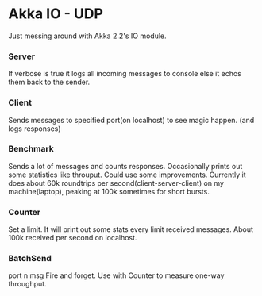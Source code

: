 # Akka IO - UDP

Just messing around with Akka 2.2's IO module.

### Server 
If verbose is true it logs all incoming messages to console else it echos them back to the sender.

### Client
Sends messages to specified port(on localhost) to see magic happen. (and logs responses)

### Benchmark
Sends a lot of messages and counts responses. Occasionally prints out some statistics like throuput. 
Could use some improvements.
Currently it does about 60k roundtrips per second(client-server-client) on my machine(laptop), peaking at 100k sometimes for short bursts.

### Counter
Set a limit. It will print out some stats every limit received messages. About 100k received per second on localhost.

### BatchSend
port n msg
Fire and forget. Use with Counter to measure one-way throughput.
